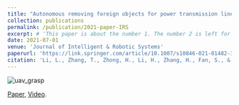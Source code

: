 ```yaml
---
title: "Autonomous removing foreign objects for power transmission line by using a vision-guided unmanned aerial manipulator"
collection: publications
permalink: /publication/2021-paper-IRS
excerpt: # 'This paper is about the number 1. The number 2 is left for future work.'
date: 2021-07-01
venue: 'Journal of Intelligent & Robotic Systems'
paperurl: 'https://link.springer.com/article/10.1007/s10846-021-01482-3'
citation: 'Li, L., Zhang, T., Zhong, H., Li, H., Zhang, H., Fan, S., & Cao, Y. (2021). Autonomous removing foreign objects for power transmission line by using a vision-guided unmanned aerial manipulator. Journal of Intelligent & Robotic Systems, 103, 1-14.'
---
```


![uav_grasp](..\images\publication\uav_grasp.gif)

[Paper](https://link.springer.com/article/10.1007/s10846-021-01482-3), [Video](https://www.bilibili.com/video/BV1f64y1k7WD/).